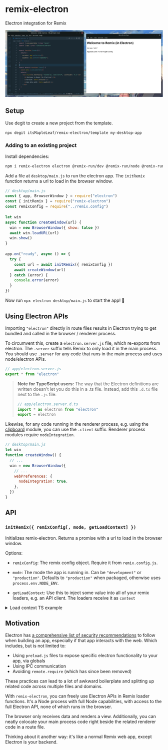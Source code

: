 # remix-electron

Electron integration for Remix

![demo screenshot](./screenshot.png)

## Setup

Use degit to create a new project from the template.

```sh
npx degit itsMapleLeaf/remix-electron/template my-desktop-app
```

### Adding to an existing project

Install dependencies:

```bash
npm i remix-electron electron @remix-run/dev @remix-run/node @remix-run/server-runtime react react-dom
```

Add a file at `desktop/main.js` to run the electron app. The `initRemix` function returns a url to load in the browser window.

```js
// desktop/main.js
const { app, BrowserWindow } = require("electron")
const { initRemix } = require("remix-electron")
const remixConfig = require("../remix.config")

let win
async function createWindow(url) {
  win = new BrowserWindow({ show: false })
  await win.loadURL(url)
  win.show()
}

app.on("ready", async () => {
  try {
    const url = await initRemix({ remixConfig })
    await createWindow(url)
  } catch (error) {
    console.error(error)
  }
})
```

Now run `npx electron desktop/main.js` to start the app! 🚀

## Using Electron APIs

Importing `"electron"` directly in route files results in Electron trying to get bundled and called in the browser / renderer process.

To circumvent this, create a `electron.server.js` file, which re-exports from electron. The `.server` suffix tells Remix to only load it in the main process. You should use `.server` for any code that runs in the main process and uses node/electron APIs.

```js
// app/electron.server.js
export * from "electron"
```

> **Note for TypeScript users:** The way that the Electron definitions are written doesn't let you do this in a .ts file. Instead, add this `.d.ts` file next to the `.js` file:
>
> ```ts
> // app/electron.server.d.ts
> import * as electron from "electron"
> export = electron
> ```

Likewise, for any code running in the renderer process, e.g. using the [clipboard](https://www.electronjs.org/docs/latest/api/clipboard) module, you can use the `.client` suffix. Renderer process modules require `nodeIntegration`.

```js
// desktop/main.js
let win
function createWindow() {
  // ...
  win = new BrowserWindow({
    // ...
    webPreferences: {
      nodeIntegration: true,
    },
  })
}
```

## API

### `initRemix({ remixConfig[, mode, getLoadContext] })`

Initializes remix-electron. Returns a promise with a url to load in the browser window.

Options:

- `remixConfig`: The remix config object. Require it from `remix.config.js`.

- `mode`: The mode the app is running in. Can be `"development"` or `"production"`. Defaults to `"production"` when packaged, otherwise uses `process.env.NODE_ENV`.

- `getLoadContext`: Use this to inject some value into all of your remix loaders, e.g. an API client. The loaders receive it as `context`

<details>
<summary>Load context TS example</summary>

**app/context.ts**

```ts
import type * as remix from "@remix-run/server-runtime"

// your context type
export type LoadContext = {
  secret: string
}

// a custom data function args type to use for loaders/actions
export type DataFunctionArgs = Omit<remix.DataFunctionArgs, "context"> & {
  context: LoadContext
}
```

**desktop/main.js**

```ts
const url = await initRemix({
  remixConfig,

  /** @returns {import("~/context").LoadContext} */
  getLoadContext: () => ({
    secret: "123",
  }),
})
```

In some route file:

```ts
import type { DataFunctionArgs, LoadContext } from "~/context"

export async function loader({ context }: DataFunctionArgs) {
  // do something with context
}
```

</details>

## Motivation

Electron has [a comprehensive list of security recommendations](https://www.electronjs.org/docs/latest/tutorial/security) to follow when building an app, especially if that app interacts with the web. Which includes, but is not limited to:

- Using `preload.js` files to expose specific electron functionality to your app, via globals
- Using IPC communication
- Avoiding `remote.require` (which has since been removed)

These practices can lead to a lot of awkward boilerplate and splitting up related code across multiple files and domains.

With `remix-electron`, you can freely use Electron APIs in Remix loader functions. It's a Node process with full Node capabilities, with access to the full Electron API, none of which runs in the browser.

The browser only receives data and renders a view. Additionally, you can neatly colocate your main process code right beside the related renderer code in a route file.

Thinking about it another way: it's like a normal Remix web app, except Electron is your backend.
